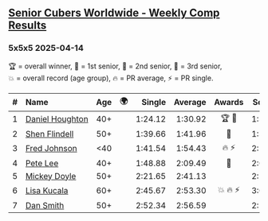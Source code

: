 <style>table {white-space: nowrap;}</style>
<link rel="stylesheet" type="text/css" href="/scw-comp/css/flags.css" />

## [Senior Cubers Worldwide - Weekly Comp Results](/scw-comp/results/)
### 5x5x5 2025-04-14

<span style="white-space: nowrap;">🏆 = overall winner</span>, <span style="white-space: nowrap;">🥇 = 1st senior</span>, <span style="white-space: nowrap;">🥈 = 2nd senior</span>, <span style="white-space: nowrap;">🥉 = 3rd senior</span>, <span style="white-space: nowrap;">💥 = overall record (age group)</span>, <span style="white-space: nowrap;">🔥 = PR average</span>, <span style="white-space: nowrap;">⚡ = PR single</span>.

| # | Name | Age | 🌍 | Single | Average | Awards | Solve 1 | Solve 2 | Solve 3 | Solve 4 | Solve 5 | Video |
| :--: | :-- | :--: | :--: | --: | --: | :--: | --: | --: | --: | --: | --: | :-- |
| 1 | [Daniel Houghton](../../persons/daniel_houghton/555.md) | 40+ | <i class="flag flag-CH" /> | 1:24.12 | 1:30.92 | 🏆 🥇 | 1:33.24 | 1:24.12 | 1:30.30 | 1:42.22 | 1:29.23 | [Desktop](https://www.facebook.com/events/557740544015249/permalink/563542443435059) / [Mobile](https://m.facebook.com/events/557740544015249?view=permalink&id=563542443435059) |
| 2 | [Shen Flindell](../../persons/shen_flindell/555.md) | 50+ | <i class="flag flag-AU" /> | 1:39.66 | 1:41.96 | 🥈 | 1:39.66 | 1:40.90 | 1:40.98 | 1:44.00 | 1:46.31 | [Desktop](https://www.facebook.com/events/557740544015249/permalink/560946850361285) / [Mobile](https://m.facebook.com/events/557740544015249?view=permalink&id=560946850361285) |
| 3 | [Fred Johnson](../../persons/fred_johnson/555.md) | <40 | <i class="flag flag-US" /> | 1:41.54 | 1:54.43 | 🔥 ⚡ | 2:13.28 | 1:45.24 | 2:04.90 | 1:41.54 | 1:53.14 | [Desktop](https://www.facebook.com/frederick.g.johnson/videos/645084858348098) / [Mobile](https://m.facebook.com/frederick.g.johnson/videos/645084858348098) |
| 4 | [Pete Lee](../../persons/pete_lee/555.md) | 40+ | <i class="flag flag-GB" /> | 1:48.88 | 2:09.49 | 🥉 | 2:00.76 | 1:48.88 | 2:20.37 | 2:07.34 | 2:21.84 | [Desktop](https://www.facebook.com/events/557740544015249/permalink/567578119698158) / [Mobile](https://m.facebook.com/events/557740544015249?view=permalink&id=567578119698158) |
| 5 | [Mickey Doyle](../../persons/mickey_doyle/555.md) | 50+ | <i class="flag flag-US" /> | 2:21.65 | 2:41.13 |  | 2:21.65 | 2:41.30 | 2:41.31 | 3:08.81 | 2:40.78 | [Desktop](https://www.facebook.com/events/557740544015249/permalink/568647996257837) / [Mobile](https://m.facebook.com/events/557740544015249?view=permalink&id=568647996257837) |
| 6 | [Lisa Kucala](../../persons/lisa_kucala/555.md) | 60+ | <i class="flag flag-US" /> | 2:45.67 | 2:53.30 | 💥 🔥 ⚡ | 3:05.20 | 2:45.67 | 2:49.02 | DNS | DNS | [Desktop](https://www.facebook.com/events/557740544015249/permalink/567084599747510) / [Mobile](https://m.facebook.com/events/557740544015249?view=permalink&id=567084599747510) |
| 7 | [Dan Smith](../../persons/dan_smith/555.md) | 50+ | <i class="flag flag-US" /> | 2:52.34 | 2:56.59 |  | 2:52.34 | 2:57.20 | 3:00.22 | DNS | DNS | [Desktop](https://www.facebook.com/events/557740544015249/permalink/568546122934691) / [Mobile](https://m.facebook.com/events/557740544015249?view=permalink&id=568546122934691) |

<!-- Global site tag (gtag.js) - Google Analytics -->
<script async src="https://www.googletagmanager.com/gtag/js?id=UA-86348435-3"></script>
<script>window.dataLayer = window.dataLayer || []; function gtag() {dataLayer.push(arguments);} gtag('js', new Date()); gtag('config', 'UA-86348435-3');</script>
